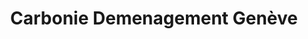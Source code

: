 ---
title: "Carbonie Demenagement Genève"
url: /geneve/carbonie-demenagement-geneve/
shop: Mieten
---